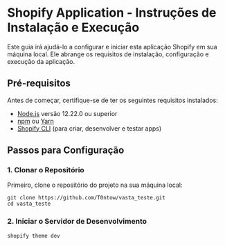 # Shopify Application - Instruções de Instalação e Execução

Este guia irá ajudá-lo a configurar e iniciar esta aplicação Shopify em sua máquina local. Ele abrange os requisitos de instalação, configuração e execução da aplicação.

## Pré-requisitos

Antes de começar, certifique-se de ter os seguintes requisitos instalados:

- [Node.js](https://nodejs.org/pt) versão 12.22.0 ou superior
- [npm](https://docs.npmjs.com/getting-started) ou [Yarn](https://yarnpkg.com/)
- [Shopify CLI](https://shopify.dev/docs/api/shopify-cli) (para criar, desenvolver e testar apps)

## Passos para Configuração

### 1. Clonar o Repositório

Primeiro, clone o repositório do projeto na sua máquina local:

```
git clone https://github.com/T0ntow/vasta_teste.git
cd vasta_teste
```

### 2. Iniciar o Servidor de Desenvolvimento

```
shopify theme dev
```
